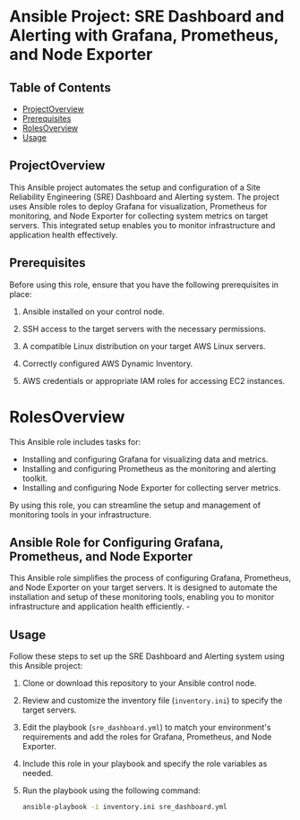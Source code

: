 # Ansible Project: SRE Dashboard and Alerting with Grafana, Prometheus, and Node Exporter

## Table of Contents

- [ProjectOverview](#overview)
- [Prerequisites](#prerequisites)
- [RolesOverview](#Overview)
- [Usage](#Usage)

## ProjectOverview

This Ansible project automates the setup and configuration of a Site Reliability Engineering (SRE) Dashboard and Alerting system. The project uses Ansible roles to deploy Grafana for visualization, Prometheus for monitoring, and Node Exporter for collecting system metrics on target servers. This integrated setup enables you to monitor infrastructure and application health effectively.


## Prerequisites

Before using this role, ensure that you have the following prerequisites in place:

1. Ansible installed on your control node.

2. SSH access to the target servers with the necessary permissions.

3. A compatible Linux distribution on your target AWS Linux servers.

4. Correctly configured AWS Dynamic Inventory.

5. AWS credentials or appropriate IAM roles for accessing EC2 instances.

# RolesOverview

This Ansible role includes tasks for:

- Installing and configuring Grafana for visualizing data and metrics.
- Installing and configuring Prometheus as the monitoring and alerting toolkit.
- Installing and configuring Node Exporter for collecting server metrics.

By using this role, you can streamline the setup and management of monitoring tools in your infrastructure.

## Ansible Role for Configuring Grafana, Prometheus, and Node Exporter

This Ansible role simplifies the process of configuring Grafana, Prometheus, and Node Exporter on your target servers. It is designed to automate the installation and setup of these monitoring tools, enabling you to monitor infrastructure and application health efficiently.
    - 
  
## Usage

Follow these steps to set up the SRE Dashboard and Alerting system using this Ansible project:

1. Clone or download this repository to your Ansible control node.

2. Review and customize the inventory file (`inventory.ini`) to specify the target servers.

3. Edit the playbook (`sre_dashboard.yml`) to match your environment's requirements and add the roles for Grafana, Prometheus, and Node Exporter.
4. Include this role in your playbook and specify the role variables as needed.

5. Run the playbook using the following command:

   ```bash
   ansible-playbook -i inventory.ini sre_dashboard.yml

